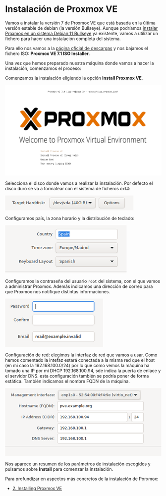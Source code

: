 # Instalación de Proxmox VE

Vamos a instalar la versión 7 de Proxmox VE que está basada en la última versión estable de debian (la versión Bullseye). Aunque podríamos [instalar Proxmox en un sistema Debian 11 Bullseye](https://pve.proxmox.com/wiki/Install_Proxmox_VE_on_Debian_11_Bullseye) ya existente, vamos a utilizar un fichero para hacer una instalación completa del sistema.

Para ello nos vamos a la [página oficial de descargas](https://www.proxmox.com/en/downloads/item/proxmox-ve-7-1-iso-installer) y nos bajamos el fichero ISO: **Proxmox VE 7.1 ISO Installer**.

Una vez que hemos preparado nuestra máquina donde vamos a hacer la instalación, comenzamos el proceso:

Comenzamos la instalación eligiendo la opción **Install Proxmox VE**.

![instalación](img/instalacion1.png)

Selecciona el disco donde vamos a realizar la instalación. Por defecto el disco duro se va a formatear con el sistema de ficheros *ext4*:

![instalación](img/instalacion2.png)

Configuramos país, la zona horario y la distribución de teclado:

![instalación](img/instalacion3.png)

Configuramos la contraseña del usuario `root` del sistema, con el que vamos a administrar Proxmox. Además indicamos una dirección de correo para que Proxmox nos notifique distintas informaciones.

![instalación](img/instalacion4.png)

Configuración de red: elegimos la interfaz de red que vamos a usar. Como hemos comentado la intefaz estará conectada a la misma red que el host (en mi caso la 192.168.100.0/24) por lo que como vemos la máquina ha tomado una IP por mi DHCP 192.168.100.94, sde indica la puerta de enlace y el servidor DNS. esta configuración también se podría poner de forma estática. También indicamos el nombre FQDN de la máquina.

![instalación](img/instalacion5.png)

Nos aparece un resumen de los parámetros de instalación escogidos y pulsamos sobre **Install** para comenzar la instalación.

Para profundizar en aspectos más concretos de la instalación de Porxmox:

* [2. Installing Proxmox VE](https://pve.proxmox.com/pve-docs/pve-admin-guide.html#chapter_installation)